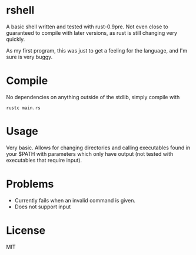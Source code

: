 rshell
=========

A basic shell written and tested with rust-0.9pre. Not even close to guaranteed to compile with later versions, as rust is still changing very quickly.

As my first program, this was just to get a feeling for the language, and I'm sure is very buggy.

Compile
=========

No dependencies on anything outside of the stdlib, simply compile with

```rustc main.rs```

Usage
=========

Very basic. Allows for changing directories and calling executables found in your $PATH with parameters which only have output (not tested with executables that require input).

Problems
=========

- Currently fails when an invalid command is given.
- Does not support input

License
=========

MIT
